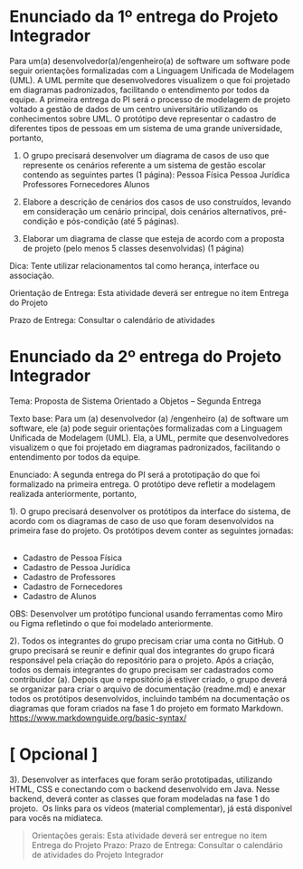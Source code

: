 # Enunciado da 1º entrega do Projeto Integrador

Para um(a) desenvolvedor(a)/engenheiro(a) de software um software pode seguir orientações formalizadas com a Linguagem Unificada de Modelagem (UML).
A UML permite que desenvolvedores visualizem o que foi projetado em diagramas padronizados, facilitando o entendimento por todos da equipe.
A primeira entrega do PI será o processo de modelagem de projeto voltado a gestão de dados de um centro universitário utilizando os conhecimentos sobre UML. O protótipo deve representar o cadastro de diferentes tipos de pessoas em um sistema de uma grande universidade, portanto,

1) O grupo precisará desenvolver um diagrama de casos de uso que represente os cenários referente a um sistema de gestão escolar contendo as seguintes partes (1 página):
Pessoa Física
Pessoa Jurídica
Professores
Fornecedores
Alunos
2) Elabore a descrição de cenários dos casos de uso construídos, levando em consideração um cenário principal, dois cenários alternativos, pré-condição e pós-condição (até 5 páginas).

3) Elaborar um diagrama de classe que esteja de acordo com a proposta de projeto  (pelo menos 5 classes desenvolvidas) (1 página)

Dica: Tente utilizar relacionamentos tal como herança, interface ou associação.

Orientação de Entrega: Esta atividade deverá ser entregue no item Entrega do Projeto

Prazo de Entrega: Consultar o calendário de atividades




# Enunciado da 2º entrega do Projeto Integrador

Tema: Proposta de Sistema Orientado a Objetos – Segunda Entrega
 
Texto base:
Para um (a) desenvolvedor (a) /engenheiro (a) de software um software, ele (a) pode seguir orientações formalizadas com a Linguagem Unificada de Modelagem (UML). Ela, a UML, permite que desenvolvedores visualizem o que foi projetado em diagramas padronizados, facilitando o entendimento por todos da equipe.
 
Enunciado:
A segunda entrega do PI será a prototipação do que foi formalizado na primeira entrega.
O protótipo deve refletir a modelagem realizada anteriormente, portanto,
 
1). O grupo precisará desenvolver os protótipos da interface do sistema, de acordo com os diagramas de caso de uso que foram desenvolvidos na primeira fase do projeto.
Os protótipos devem conter as seguintes jornadas: ​
 
- Cadastro de Pessoa Física ​
- Cadastro de Pessoa Jurídica ​
- Cadastro de Professores ​
- Cadastro de Fornecedores ​
- Cadastro de Alunos
 
OBS: Desenvolver um protótipo funcional usando ferramentas como Miro ou Figma refletindo o que foi modelado anteriormente.
 
2). Todos os integrantes do grupo precisam criar uma conta no GitHub.
O grupo precisará se reunir e definir qual dos integrantes do grupo ficará responsável pela criação do repositório para o projeto. Após a criação, todos os demais integrantes do grupo precisam ser cadastrados como contribuidor (a).
Depois que o repositório já estiver criado, o grupo deverá se organizar para criar o arquivo de documentação (readme.md) e anexar todos os protótipos desenvolvidos, incluindo também na documentação os diagramas que foram criados na fase 1 do projeto em formato Markdown.
https://www.markdownguide.org/basic-syntax/
 
# [ Opcional ]
3). Desenvolver as interfaces que foram serão prototipadas, utilizando HTML, CSS e conectando com o backend desenvolvido em Java. Nesse backend, deverá conter as classes que foram modeladas na fase 1 do projeto. ​
Os links para os vídeos (material complementar), já está disponível para vocês na midiateca.
 
> Orientações gerais: Esta atividade deverá ser entregue no item Entrega do Projeto
> Prazo: Prazo de Entrega: Consultar o calendário de atividades do Projeto Integrador
